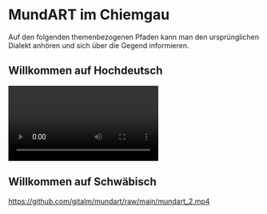 # MundART im Chiemgau

Auf den folgenden themenbezogenen Pfaden kann man den ursprünglichen Dialekt anhören und sich über die Gegend informieren.

## Willkommen auf Hochdeutsch

![mundART](https://github.com/gitalm/mundart/raw/main/mundart_1.mp4)

## Willkommen auf Schwäbisch


https://github.com/gitalm/mundart/raw/main/mundart_2.mp4
